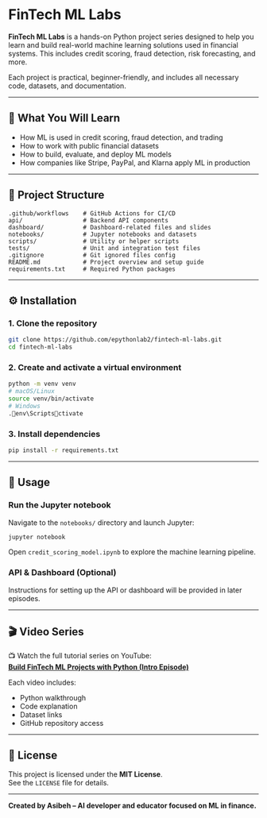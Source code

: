 
# FinTech ML Labs

**FinTech ML Labs** is a hands-on Python project series designed to help you learn and build real-world machine learning solutions used in financial systems. This includes credit scoring, fraud detection, risk forecasting, and more.

Each project is practical, beginner-friendly, and includes all necessary code, datasets, and documentation.

---

## 🧠 What You Will Learn

- How ML is used in credit scoring, fraud detection, and trading
- How to work with public financial datasets
- How to build, evaluate, and deploy ML models
- How companies like Stripe, PayPal, and Klarna apply ML in production

---

## 📁 Project Structure

```
.github/workflows    # GitHub Actions for CI/CD
api/                 # Backend API components
dashboard/           # Dashboard-related files and slides
notebooks/           # Jupyter notebooks and datasets
scripts/             # Utility or helper scripts
tests/               # Unit and integration test files
.gitignore           # Git ignored files config
README.md            # Project overview and setup guide
requirements.txt     # Required Python packages
```

---

## ⚙️ Installation

### 1. Clone the repository

```bash
git clone https://github.com/epythonlab2/fintech-ml-labs.git
cd fintech-ml-labs
```

### 2. Create and activate a virtual environment

```bash
python -m venv venv
# macOS/Linux
source venv/bin/activate
# Windows
.env\Scriptsctivate
```

### 3. Install dependencies

```bash
pip install -r requirements.txt
```

---

## 🚀 Usage

### Run the Jupyter notebook
Navigate to the `notebooks/` directory and launch Jupyter:

```bash
jupyter notebook
```

Open `credit_scoring_model.ipynb` to explore the machine learning pipeline.

### API & Dashboard (Optional)
Instructions for setting up the API or dashboard will be provided in later episodes.

---

## 🎬 Video Series

📺 Watch the full tutorial series on YouTube:  
[**Build FinTech ML Projects with Python (Intro Episode)**](https://youtu.be/Qs5Jtaxl7Lc)

Each video includes:
- Python walkthrough
- Code explanation
- Dataset links
- GitHub repository access

---

## 📄 License

This project is licensed under the **MIT License**.  
See the `LICENSE` file for details.

---

**Created by Asibeh – AI developer and educator focused on ML in finance.**
